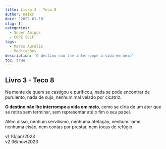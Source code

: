 ```yaml
---
title: Livro 3 - Teco 8
author: Keik@
date: '2022-01-10'
slug: []
categories:
  - Super Amigos
  - CORE SELF
tags:
  - Marco Aurélio
  - Meditações
description: 'O destino não lhe interrompe a vida em meio'
toc: true
---
```


## Livro 3 - Teco 8

Na mente de quem se castigou e purificou, nada se pode encontrar de purulento, nada de sujo, nenhum mal velado por cicatriz. 

**O destino não lhe interrompe a vida em meio**, como se diria de um ator que se retira sem terminar, sem representar até o fim o seu papel. 

Além disso, nenhum servilismo, nenhuma afetação, nenhum liame, nenhuma cisão, nem contas por prestar, nem tocas de refúgio.


v1 10/jan/2023  
v2 06/nov/2023  